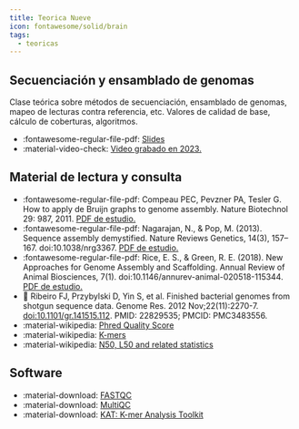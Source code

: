 ```yaml
---
title: Teorica Nueve
icon: fontawesome/solid/brain
tags: 
  - teoricas
---
```


## Secuenciación y ensamblado de genomas 
 Clase teórica sobre métodos de secuenciación, ensamblado de genomas, mapeo de lecturas contra referencia, etc. Valores de calidad de base, cálculo de coberturas, algoritmos.

 
 * :fontawesome-regular-file-pdf: [Slides](genomeSequencingAssemblyReadMapping2024.pdf) 
 * :material-video-check: [Video grabado en 2023.](https://youtu.be/tIDj8FMeNSQ) 
 

## Material de lectura y consulta

  * :fontawesome-regular-file-pdf: Compeau PEC, Pevzner PA, Tesler G. How to apply de Bruijn graphs to genome assembly. Nature Biotechnol 29: 987, 2011. [PDF de estudio.](compeau_11_debruijn.pdf)
  * :fontawesome-regular-file-pdf: Nagarajan, N., & Pop, M. (2013). Sequence assembly demystified. Nature Reviews Genetics, 14(3), 157–167. doi:10.1038/nrg3367. [PDF de estudio.](nagarajan2013.pdf)
  * :fontawesome-regular-file-pdf: Rice, E. S., & Green, R. E. (2018). New Approaches for Genome Assembly and Scaffolding. Annual Review of Animal Biosciences, 7(1). doi:10.1146/annurev-animal-020518-115344. [PDF de estudio.](rice2018.pdf)
  * :paperclip: Ribeiro FJ, Przybylski D, Yin S, et al. Finished bacterial genomes from shotgun sequence data. Genome Res. 2012 Nov;22(11):2270-7. [doi:10.1101/gr.141515.112](https://doi.org/10.1101/gr.141515.112). PMID: 22829535; PMCID: PMC3483556.
  * :material-wikipedia: [Phred Quality Score](https://en.wikipedia.org/wiki/Phred_quality_score)
  * :material-wikipedia: [K-mers](https://en.wikipedia.org/wiki/K-mer)  
  * :material-wikipedia: [N50, L50 and related statistics](https://en.wikipedia.org/wiki/N50,_L50,_and_related_statistics)

## Software 

 * :material-download: [FASTQC](https://www.bioinformatics.babraham.ac.uk/projects/fastqc/)
 * :material-download: [MultiQC](https://multiqc.info/)
 * :material-download: [KAT: K-mer Analysis Toolkit](https://github.com/TGAC/KAT)
